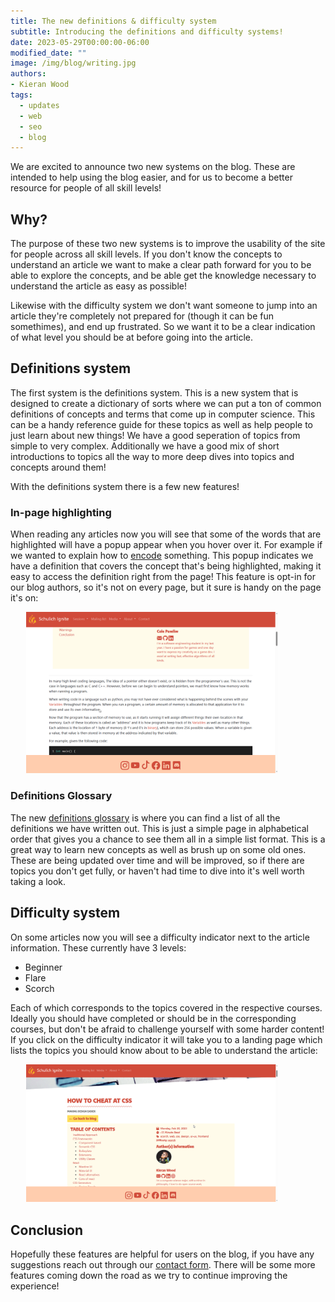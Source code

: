 ```yaml
---
title: The new definitions & difficulty system
subtitle: Introducing the definitions and difficulty systems!
date: 2023-05-29T00:00:00-06:00
modified_date: ""
image: /img/blog/writing.jpg
authors: 
- Kieran Wood
tags:
  - updates
  - web
  - seo
  - blog
---
```


We are excited to announce two new systems on the blog. These are intended to help using the blog easier, and for us to become a better resource for people of all skill levels!

## Why?

The purpose of these two new systems is to improve the usability of the site for people across all skill levels. If you don't know the concepts to understand an article we want to make a clear path forward for you to be able to explore the concepts, and be able get the knowledge necessary to understand the article as easy as possible!

Likewise with the difficulty system we don't want someone to jump into an article they're completely not prepared for (though it can be fun somethimes), and end up frustrated. So we want it to be a clear indication of what level you should be at before going into the article.

## Definitions system

The first system is the definitions system. This is a new system that is designed to create a dictionary of sorts where we can put a ton of common definitions of concepts and terms that come up in computer science. This can be a handy reference guide for these topics as well as help people to just learn about new things! We have a good seperation of topics from simple to very complex. Additionally we have a good mix of short introductions to topics all the way to more deep dives into topics and concepts around them! 

With the definitions system there is a few new features!

### In-page highlighting

When reading any articles now you will see that some of the words that are highlighted will have a popup appear when you hover over it. For example if we wanted to explain how to <a href="http://localhost:17635/definitions/encoding/" target="_blank" data-toggle="tooltip" data-placement="top" title="" data-original-title="Encoding just means a way to take a set of information in one format, and convert or represent it to another format.">encode</a> something. This popup indicates we have a definition that covers the concept that's being highlighted, making it easy to access the definition right from the page! This feature is opt-in for our blog authors, so it's not on every page, but it sure is handy on the page it's on:

<img src="/img/blog/in-page-highlighting.gif" style="margin-left:5%; width: 80%;">

### Definitions Glossary

The new [definitions glossary](http://schulichignite.com/definitions/) is where you can find a list of all the definitions we have written out. This is just a simple page in alphabetical order that gives you a chance to see them all in a simple list format. This is a great way to learn new concepts as well as brush up on some old ones. These are being updated over time and will be improved, so if there are topics you don't get fully, or haven't had time to dive into it's well worth taking a look.

## Difficulty system

On some articles now you will see a difficulty indicator next to the article information. These currently have 3 levels:

- Beginner
- Flare
- Scorch

Each of which corresponds to the topics covered in the respective courses. Ideally you should have completed or should be in the corresponding courses, but don't be afraid to challenge yourself with some harder content! If you click on the difficulty indicator it will take you to a landing page which lists the topics you should know about to be able to understand the article:

<img src="/img/blog/difficulty.gif" style="margin-left:5%; width: 80%;">

## Conclusion

Hopefully these features are helpful for users on the blog, if you have any suggestions reach out through our [contact form](/contact). There will be some more features coming down the road as we try to continue improving the experience!
